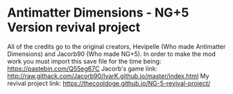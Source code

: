 # Antimatter Dimensions - NG+5 Version revival project
All of the credits go to the original creators, Hevipelle (Who made Antimatter Dimensions) and Jacorb90 (Who made NG+5).
In order to make the mod work you must import this save file for the time being: https://pastebin.com/Q55eg67C
Jacorb's game link: http://raw.githack.com/Jacorb90/IvarK.github.io/master/index.html
My revival project link: https://thecooldoge.github.io/NG-5-revival-project/
